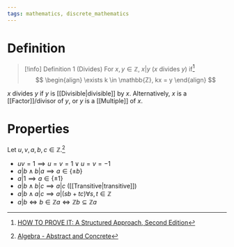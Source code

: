 ```yaml
---
tags: mathematics, discrete_mathematics
---
```


# Definition

> [!info] Definition 1 (Divides)
> For $x, y \in \mathbb{Z}$, $x | y$ ($x$ divides $y$) if[^1]
> $$
> \begin{align}
> \exists k \in \mathbb{Z}, kx = y
> \end{align}
> $$

$x$ divides $y$ if $y$ is [[Divisible|divisible]] by $x$. Alternatively, $x$ is a [[Factor]]/divisor of $y$, or $y$ is a [[Multiple]] of $x$.

# Properties

Let $u, v, a, b, c \in \mathbb{Z}$.[^2]

- $uv = 1 \implies u = v = 1 \lor u = v = -1$
- $a|b \land b|a \implies a \in \{\pm b\}$
- $a | 1 \implies a \in \{\pm 1\}$
- $a | b \land b | c \implies a | c$ ([[Transitive|transitive]])
- $a|b \land a|c \implies a | (sb + tc) \forall s, t \in \mathbb{Z}$
- $a|b \iff b \in \mathbb{Z}a \iff \mathbb{Z}b \subseteq \mathbb{Z}a$

[^1]: [HOW TO PROVE IT: A Structured Approach, Second Edition](zotero://open-pdf/library/items/THI2Q4PN?page=134)
[^2]: [Algebra - Abstract and Concrete](zotero://open-pdf/library/items/IQ3GJ7PV?page=38)